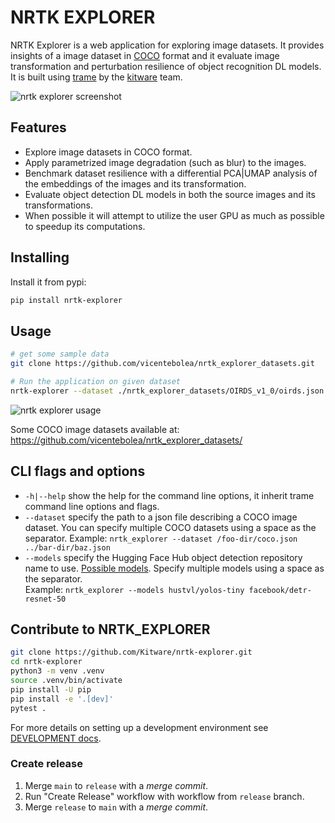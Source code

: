 # NRTK EXPLORER

NRTK Explorer is a web application for exploring image datasets. It provides
insights of a image dataset in [COCO][3] format and it evaluate image
transformation and perturbation resilience of object recognition DL models. It
is built using [trame][1] by the [kitware][2] team.

![nrtk explorer screenshot](https://github.com/user-attachments/assets/85c95836-3490-40ec-813d-e6841c540d51)

## Features

- Explore image datasets in COCO format.
- Apply parametrized image degradation (such as blur) to the images.
- Benchmark dataset resilience with a differential PCA|UMAP analysis of the
  embeddings of the images and its transformation.
- Evaluate object detection DL models in both the source images and its
  transformations.
- When possible it will attempt to utilize the user GPU as much as possible to
  speedup its computations.

## Installing

Install it from pypi:

```bash
pip install nrtk-explorer
```

## Usage

```bash
# get some sample data
git clone https://github.com/vicentebolea/nrtk_explorer_datasets.git

# Run the application on given dataset
nrtk-explorer --dataset ./nrtk_explorer_datasets/OIRDS_v1_0/oirds.json
```

![nrtk explorer usage](https://github.com/user-attachments/assets/86a61485-471c-4b94-872e-943cb9da52a1)

Some COCO image datasets available at: https://github.com/vicentebolea/nrtk_explorer_datasets/

## CLI flags and options

- `-h|--help` show the help for the command line options, it inherit trame
  command line options and flags.
- `--dataset` specify the path to a json file describing a COCO
  image dataset. You can specify multiple COCO datasets using a space as the
  separator. Example: `nrtk_explorer --dataset /foo-dir/coco.json ../bar-dir/baz.json`
- `--models` specify the Hugging Face Hub object detection repository name to use.
  [Possible models](https://huggingface.co/models?pipeline_tag=object-detection&library=transformers&sort=trending).
  Specify multiple models using a space as the separator.  
  Example: `nrtk_explorer --models hustvl/yolos-tiny facebook/detr-resnet-50`

## Contribute to NRTK_EXPLORER

```bash
git clone https://github.com/Kitware/nrtk-explorer.git
cd nrtk-explorer
python3 -m venv .venv
source .venv/bin/activate
pip install -U pip
pip install -e '.[dev]'
pytest .
```

For more details on setting up a development environment see [DEVELOPMENT docs](docs/source/manual/DEVELOPMENT.rst).

[1]: https://trame.readthedocs.io/en/latest/
[2]: https://www.kitware.com/
[3]: https://cocodataset.org/

### Create release

1. Merge `main` to `release` with a _merge commit_.
2. Run "Create Release" workflow with workflow from `release` branch.
3. Merge `release` to `main` with a _merge commit_.
